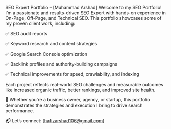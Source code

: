 SEO Expert Portfolio – [Muhammad Arshad]
Welcome to my SEO Portfolio! I’m a passionate and results-driven SEO Expert with hands-on experience in On-Page, Off-Page, and Technical SEO. This portfolio showcases some of my proven client work, including:

✅ SEO audit reports

✅ Keyword research and content strategies

✅ Google Search Console optimization

✅ Backlink profiles and authority-building campaigns

✅ Technical improvements for speed, crawlability, and indexing

Each project reflects real-world SEO challenges and measurable outcomes like increased organic traffic, better rankings, and improved site health.

💼 Whether you're a business owner, agency, or startup, this portfolio demonstrates the strategies and execution I bring to drive search performance.

📬 Let’s connect: [hafizarshad106@gmail.com]
